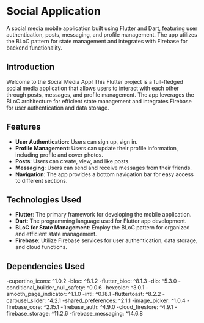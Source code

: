 # Social Application

A social media mobile application built using Flutter and Dart, featuring user authentication, posts, messaging, and profile management. The app utilizes the BLoC pattern for state management and integrates with Firebase for backend functionality.

## Introduction

Welcome to the Social Media App! This Flutter project is a full-fledged social media application that allows users to interact with each other through posts, messages, and profile management. The app leverages the BLoC architecture for efficient state management and integrates Firebase for user authentication and data storage.

## Features

- **User Authentication**: Users can sign up, sign in.
- **Profile Management**: Users can update their profile information, including profile and cover photos.
- **Posts**: Users can create, view, and like posts.
- **Messaging**: Users can send and receive messages from their friends.
- **Navigation**: The app provides a bottom navigation bar for easy access to different sections.

## Technologies Used

- **Flutter**: The primary framework for developing the mobile application.
- **Dart**: The programming language used for Flutter app development.
- **BLoC for State Management**: Employ the BLoC pattern for organized and efficient state management.
- **Firebase**: Utilize Firebase services for user authentication, data storage, and cloud functions.

## Dependencies Used

  -cupertino_icons: ^1.0.2
  -bloc: ^8.1.2
  -flutter_bloc: ^8.1.3
  -dio: ^5.3.0
  -conditional_builder_null_safety: ^0.0.6
  -hexcolor: ^3.0.1
  -smooth_page_indicator: ^1.1.0
  -intl: ^0.18.1
  -fluttertoast: ^8.2.2
  -carousel_slider: ^4.2.1
  -shared_preferences: ^2.1.1
  -image_picker: ^1.0.4
  -firebase_core: ^2.15.1
  -firebase_auth: ^4.9.0
  -cloud_firestore: ^4.9.1
  -firebase_storage: ^11.2.6
  -firebase_messaging: ^14.6.8



